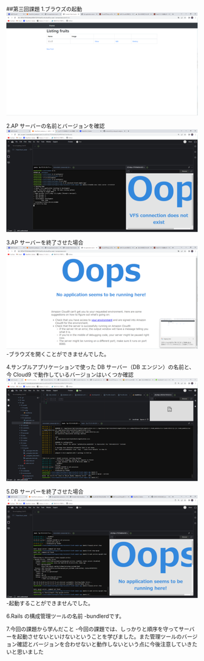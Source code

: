 
##第三回課題
1.ブラウズの起動
![1](1.png)

2.AP サーバーの名前とバージョンを確認
![2](2.png)

3.AP サーバーを終了させた場合
![3](3.png)
-ブラウズを開くことができませんでした。

4.サンプルアプリケーションで使った DB サーバー（DB エンジン）の名前と、今 Cloud9 で動作しているバージョンはいくつか確認
![4](4.png)

5.DB サーバーを終了させた場合
![5](5.png)
-起動することができませんでした。

6.Rails の構成管理ツールの名前
-bundlerdです。

7.今回の課題から学んだこと
-今回の課題では、しっかりと順序を守ってサーバーを起動させないといけないということを学びました。また管理ツールのバージョン確認とバージョンを合わせないと動作しないという点に今後注意していきたいと思いました

